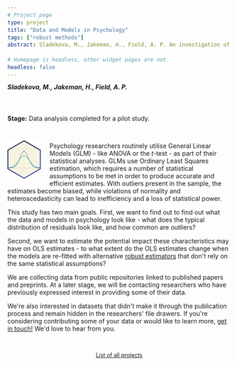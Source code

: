 ```yaml
---
# Project page
type: project
title: "Data and Models in Psychology"
tags: ["robust methods"]
abstract: Sladekova, M., Jakeman, H., Field, A. P. An investigation of the characteristics of data and models applied in psychology with reference to the distributional assumptions and the (non-) robustness of Ordinary Least Squares estimation. 

# Homepage is headless, other widget pages are not.
headless: false
---
```

<h5 style="display:block; margin-top:-3px;"> Sladekova, M., Jakeman, H., Field, A. P.</h5>

</br>

**Stage:** Data analysis completed for a pilot study. 

</br>

<img style="float: left; margin: 10px 20px 5px 0px;" src="images/shape_of_data_hex_small.png" alt="plot of an overlapping normal and mixed-normal distribution" width="75"/>

Psychology researchers routinely utilise General Linear Models (GLM) - like ANOVA or the *t*-test - as part of their statistical analyses.  GLMs use Ordinary Least Squares estimation, which requires a number of statistical assumptions to be met in order to produce accurate and efficient estimates. With outliers present in the sample, the estimates become biased, while violations of normality and heteroscedasticity can lead to inefficiency and a loss of statistical power. 

This study has two main goals. First, we want to find out to find out what the data and models in psychology look like - what does the typical distribution of residuals look like, and how common are outliers? 

Second, we want to estimate the potential impact these characteristics may have on OLS estimates - to what extent do the OLS estimates change when the models are re-fitted with alternative [robust estimators](/project_info/proj_robust) that don't rely on the same statistical assumptions? 

We are collecting data from public repositories linked to published papers and preprints. At a later stage, we will be contacting researchers who have previously expressed interest in providing some of their data. 

We're also interested in datasets that didn't make it through the publication process and remain hidden in the researchers' file drawers. If you're considering contributing some of your data or would like to learn more, [get in touch!](/contact) We'd love to hear from you. 

</br>

 <p style="text-align:center; font-size: 0.9em;"><a href = "/project_list"> List of all projects </a></p>





